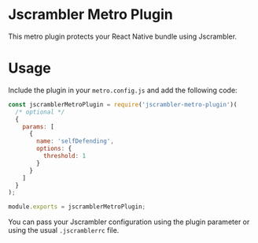 # Jscrambler Metro Plugin

This metro plugin protects your React Native bundle using Jscrambler.

# Usage

Include the plugin in your `metro.config.js` and add the following code:

```js
const jscramblerMetroPlugin = require('jscrambler-metro-plugin')(
  /* optional */
  {
    params: [
      {
        name: 'selfDefending',
        options: {
          threshold: 1
        }
      }
    ]
  }
);

module.exports = jscramblerMetroPlugin;
```

You can pass your Jscrambler configuration using the plugin parameter or using
the usual `.jscramblerrc` file.
